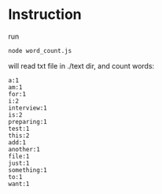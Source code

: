 # Instruction
run
```bash
node word_count.js 
```
will read txt file in ./text dir, and count words:
```properties
a:1
am:1
for:1
i:2
interview:1
is:2
preparing:1
test:1
this:2
add:1
another:1
file:1
just:1
something:1
to:1
want:1
```